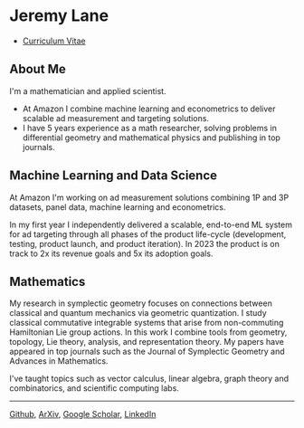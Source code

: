 # Jeremy Lane

- [Curriculum Vitae](cv.md)

## About Me

I'm a mathematician and applied scientist. 
- At Amazon I combine machine learning and econometrics to deliver scalable ad measurement and targeting solutions.
- I have 5 years experience as a math researcher, solving problems in differential geometry and mathematical physics and publishing in top journals.


## Machine Learning and Data Science

At Amazon I'm working on ad measurement solutions combining 1P and 3P datasets, panel data, machine learning and econometrics.

In my first year I independently delivered a scalable, end-to-end ML system for ad targeting through all phases of the product life-cycle (development, testing, product launch, and product iteration). In 2023 the product is on track to 2x its revenue goals and 5x its adoption goals.

## Mathematics

My research in symplectic geometry focuses on connections between classical and quantum mechanics via geometric quantization.  I study classical commutative integrable systems that arise from non-commuting Hamiltonian Lie group actions. In this work I combine tools from geometry, topology, Lie theory, analysis, and representation theory.  My papers have appeared in top journals such as the Journal of Symplectic Geometry and Advances in Mathematics.

I've taught topics such as vector calculus, linear algebra, graph theory and combinatorics, and scientific computing labs.


---

[Github](https://github.com/lanej5), [ArXiv](https://arxiv.org/a/lane_j_2.html), [Google Scholar](https://scholar.google.ca/citations?user=atcyxVwAAAAJ&hl=en), [LinkedIn](https://linkedin.com/in/lanej5)

